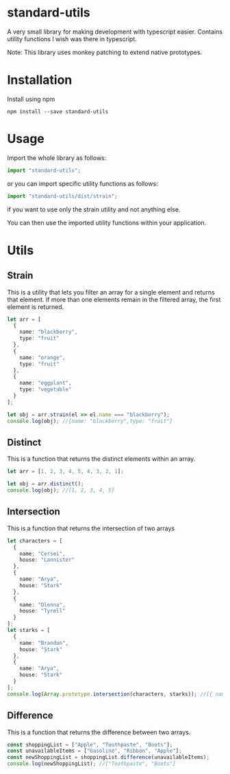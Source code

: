 # standard-utils

A very small library for making development with typescript easier.
Contains utility functions I wish was there in typescript.

Note: This library uses monkey patching to extend native prototypes.

# Installation

Install using npm

```
npm install --save standard-utils
```

# Usage

Import the whole library as follows:

```typescript
import "standard-utils";
```

or you can import specific utility functions as follows:

```typescript
import "standard-utils/dist/strain";
```

if you want to use only the strain utility and not anything else.

You can then use the imported utility functions within your application.

# Utils

## Strain

This is a utility that lets you filter an array for a single element and returns that element.
If more than one elements remain in the filtered array, the first element is returned.

```typescript
let arr = [
  {
    name: "blackberry",
    type: "fruit"
  },
  {
    name: "orange",
    type: "fruit"
  },
  {
    name: "eggplant",
    type: "vegetable"
  }
];

let obj = arr.strain(el => el.name === "blackberry");
console.log(obj); //{name: "blackberry",type: "fruit"}
```

## Distinct

This is a function that returns the distinct elements within an array.

```typescript
let arr = [1, 2, 3, 4, 5, 4, 3, 2, 1];

let obj = arr.distinct();
console.log(obj); //[1, 2, 3, 4, 5]
```

## Intersection

This is a function that returns the intersection of two arrays

```typescript
let characters = [
  {
    name: "Cersei",
    house: "Lannister"
  },
  {
    name: "Arya",
    house: "Stark"
  },
  {
    name: "Olenna",
    house: "Tyrell"
  }
];
let starks = [
  {
    name: "Brandon",
    house: "Stark"
  },
  {
    name: "Arya",
    house: "Stark"
  }
];
console.log(Array.prototype.intersection(characters, starks)); //[{ name: "Arya", house: "Stark" }]);
```

## Difference

This is a function that returns the difference between two arrays.

```typescript
const shoppingList = ["Apple", "Toothpaste", "Boots"];
const unavailableItems = ["Gasoline", "Ribbon", "Apple"];
const newShoppingList = shoppingList.difference(unavailableItems);
console.log(newShoppingList); //["Toothpaste", "Boots"]
```
